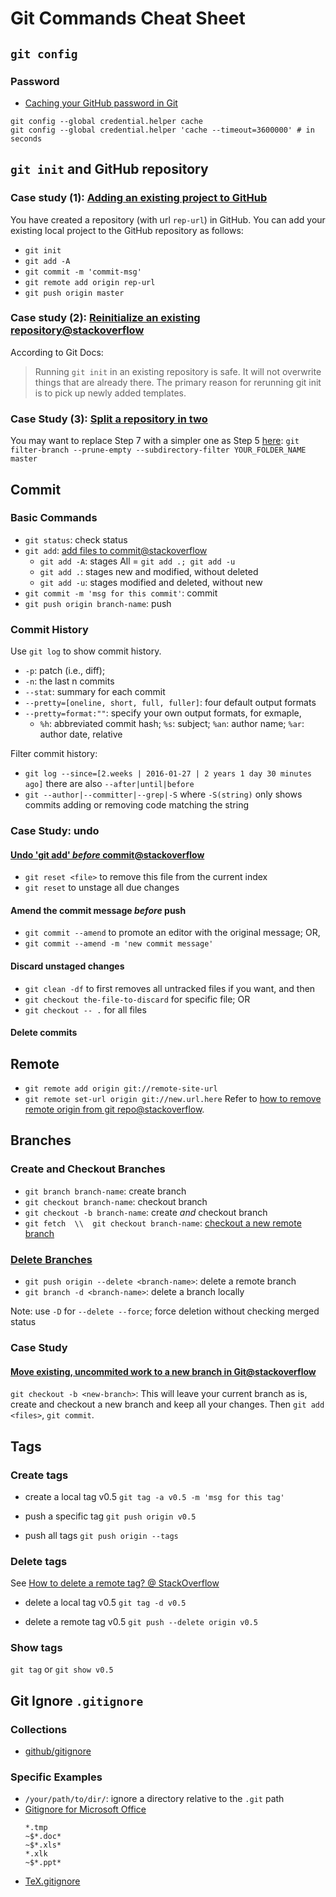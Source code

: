 # Git Commands Cheat Sheet

## `git config`

### Password
- [Caching your GitHub password in Git](https://help.github.com/articles/caching-your-github-password-in-git/)
```
git config --global credential.helper cache
git config --global credential.helper 'cache --timeout=3600000' # in seconds
```

## `git init` and GitHub repository

### Case study (1): [Adding an existing project to GitHub](https://help.github.com/articles/adding-an-existing-project-to-github-using-the-command-line/)

You have created a repository (with url `rep-url`) in GitHub.
You can add your existing local project to the GitHub repository as follows:

- `git init`
- `git add -A`
- `git commit -m 'commit-msg'`
- `git remote add origin rep-url`
- `git push origin master`

### Case study (2): [Reinitialize an existing repository@stackoverflow](http://stackoverflow.com/q/5149694/1833118)

According to Git Docs:
> Running `git init` in an existing repository is safe. It will not overwrite things that are already there. The primary reason for rerunning git init is to pick up newly added templates.

### Case Study (3): [Split a repository in two](https://confluence.atlassian.com/bitbucket/split-a-repository-in-two-313464964.html)
  You may want to replace Step 7 with a simpler one as Step 5 [here](https://help.github.com/articles/splitting-a-subfolder-out-into-a-new-repository/): `git filter-branch --prune-empty --subdirectory-filter YOUR_FOLDER_NAME master`

## Commit

### Basic Commands

- `git status`: check status
- `git add`: [add files to commit@stackoverflow](http://stackoverflow.com/a/572660/1833118)
  - `git add -A`: stages All = `git add .; git add -u`
  - `git add .`: stages new and modified, without deleted
  - `git add -u`: stages modified and deleted, without new
- `git commit -m 'msg for this commit'`: commit
- `git push origin branch-name`: push

### Commit History

Use `git log` to show commit history.
  - `-p`: patch (i.e., diff); 
  - `-n`: the last n commits
  - `--stat`: summary for each commit
  - `--pretty=[oneline, short, full, fuller]`: four default output formats
  - `--pretty=format:""`: specify your own output formats, for exmaple,
    - `%h`: abbreviated commit hash; `%s`: subject; `%an`: author name; `%ar`: author date, relative

Filter commit history:
- `git log --since=[2.weeks | 2016-01-27 | 2 years 1 day 30 minutes ago]` there are also `--after|until|before`
- `git --author|--committer|--grep|-S` where `-S(string)` only shows commits adding or removing code matching the string

### Case Study: undo

#### [Undo 'git add' *before* commit@stackoverflow](http://stackoverflow.com/q/348170/1833118)
  - `git reset <file>` to remove this file from the current index
  - `git reset` to unstage all due changes

#### Amend the commit message *before* push
  - `git commit --amend` to promote an editor with the original message; OR,
  - `git commit --amend -m 'new commit message'`

#### Discard unstaged changes
  - `git clean -df` to first removes all untracked files if you want, and then
  - `git checkout the-file-to-discard` for specific file; OR
  - `git checkout -- .` for all files
  
#### Delete commits

## Remote

- `git remote add origin git://remote-site-url`
- `git remote set-url origin git://new.url.here`
  Refer to [how to remove remote origin from git repo@stackoverflow](http://stackoverflow.com/a/16330439/1833118).
  
## Branches

### Create and Checkout Branches

- `git branch branch-name`: create branch
- `git checkout branch-name`: checkout branch
- `git checkout -b branch-name`: create *and* checkout branch
- `git fetch  \\  git checkout branch-name`: [checkout a new remote branch](http://stackoverflow.com/a/1783426/1833118)

### [Delete Branches](http://stackoverflow.com/a/10999165/1833118)

- `git push origin --delete <branch-name>`: delete a remote branch
- `git branch -d <branch-name>`: delete a branch locally

Note: use `-D` for `--delete --force`; force deletion without checking merged status

### Case Study

#### [Move existing, uncommited work to a new branch in Git@stackoverflow](http://stackoverflow.com/q/1394797/1833118)
`git checkout -b <new-branch>`: This will leave your current branch as is, create and checkout a new branch and keep all your changes. Then `git add <files>`, `git commit`.

## Tags

### Create tags

- create a local tag v0.5
`git tag -a v0.5 -m 'msg for this tag'`

- push a specific tag 
`git push origin v0.5`

- push all tags
`git push origin --tags`

### Delete tags 

See [How to delete a remote tag? @ StackOverflow](http://stackoverflow.com/a/5480292/1833118)

- delete a local tag v0.5
`git tag -d v0.5`

- delete a remote tag v0.5
`git push --delete origin v0.5`

### Show tags
`git tag` or `git show v0.5`

## Git Ignore `.gitignore`

### Collections
- [github/gitignore](https://github.com/github/gitignore)

### Specific Examples
- `/your/path/to/dir/`: ignore a directory relative to the `.git` path
- [Gitignore for Microsoft Office](https://github.com/github/gitignore/blob/master/Global/MicrosoftOffice.gitignore)
  ```
  *.tmp
  ~$*.doc*
  ~$*.xls*
  *.xlk
  ~$*.ppt*
  ```
- [TeX.gitignore](https://github.com/github/gitignore/blob/master/TeX.gitignore)

